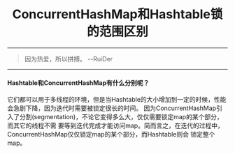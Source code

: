 # <center>ConcurrentHashMap和Hashtable锁的范围区别
---
> 因为热爱，所以拼搏。         --RuiDer

---
#### Hashtable和ConcurrentHashMap有什么分别呢？
它们都可以用于多线程的环境，但是当Hashtable的大小增加到一定的时候，性能会急剧下降，因为迭代时需要被锁定很长的时间。
因为ConcurrentHashMap引入了分割(segmentation)，不论它变得多么大，仅仅需要锁定map的某个部分，而其它的线程不需
要等到迭代完成才能访问map。简而言之，在迭代的过程中，ConcurrentHashMap仅仅锁定map的某个部分，而Hashtable则会
锁定整个map。

